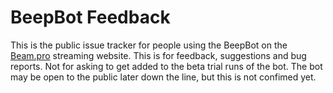 # BeepBot Feedback

This is the public issue tracker for people using the BeepBot on the [Beam.pro](http://beam.pro) streaming website. This is for feedback, suggestions and bug reports. Not for asking to get added to the beta trial runs of the bot. The bot may be open to the public later down the line, but this is not confimed yet.
